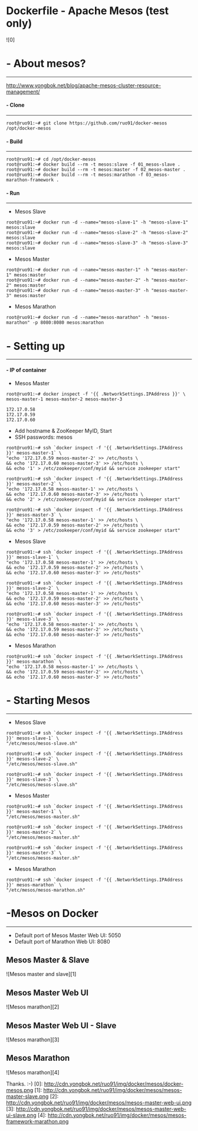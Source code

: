Dockerfile - Apache Mesos (test only)
=====================================
![0]

# - About mesos?
------------------
http://www.yongbok.net/blog/apache-mesos-cluster-resource-management/

#### - Clone
------------
```
root@ruo91:~# git clone https://github.com/ruo91/docker-mesos /opt/docker-mesos
```
#### - Build
------------
```
root@ruo91:~# cd /opt/docker-mesos
root@ruo91:~# docker build --rm -t mesos:slave -f 01_mesos-slave .
root@ruo91:~# docker build --rm -t mesos:master -f 02_mesos-master .
root@ruo91:~# docker build --rm -t mesos:marathon -f 03_mesos-marathon-framework .
```
#### - Run
------------
- Mesos Slave
```
root@ruo91:~# docker run -d --name="mesos-slave-1" -h "mesos-slave-1" mesos:slave
root@ruo91:~# docker run -d --name="mesos-slave-2" -h "mesos-slave-2" mesos:slave
root@ruo91:~# docker run -d --name="mesos-slave-3" -h "mesos-slave-3" mesos:slave
```

- Mesos Master
```
root@ruo91:~# docker run -d --name="mesos-master-1" -h "mesos-master-1" mesos:master
root@ruo91:~# docker run -d --name="mesos-master-2" -h "mesos-master-2" mesos:master
root@ruo91:~# docker run -d --name="mesos-master-3" -h "mesos-master-3" mesos:master
```

- Mesos Marathon
```
root@ruo91:~# docker run -d --name="mesos-marathon" -h "mesos-marathon" -p 8080:8080 mesos:marathon
```

# - Setting up
-------------
#### - IP of container
- Mesos Master
```
root@ruo91:~# docker inspect -f '{{ .NetworkSettings.IPAddress }}' \
mesos-master-1 mesos-master-2 mesos-master-3
```
```
172.17.0.58
172.17.0.59
172.17.0.60
```
 - Add hostname & ZooKeeper MyID, Start
 - SSH passwords: mesos
```
root@ruo91:~# ssh `docker inspect -f '{{ .NetworkSettings.IPAddress }}' mesos-master-1` \
"echo '172.17.0.59 mesos-master-2' >> /etc/hosts \
&& echo '172.17.0.60 mesos-master-3' >> /etc/hosts \
&& echo '1' > /etc/zookeeper/conf/myid && service zookeeper start"
```
```
root@ruo91:~# ssh `docker inspect -f '{{ .NetworkSettings.IPAddress }}' mesos-master-2` \
"echo '172.17.0.58 mesos-master-1' >> /etc/hosts \
&& echo '172.17.0.60 mesos-master-3' >> /etc/hosts \
&& echo '2' > /etc/zookeeper/conf/myid && service zookeeper start"
```
```
root@ruo91:~# ssh `docker inspect -f '{{ .NetworkSettings.IPAddress }}' mesos-master-3` \
"echo '172.17.0.58 mesos-master-1' >> /etc/hosts \
&& echo '172.17.0.59 mesos-master-2' >> /etc/hosts \
&& echo '3' > /etc/zookeeper/conf/myid && service zookeeper start"
```

- Mesos Slave
```
root@ruo91:~# ssh `docker inspect -f '{{ .NetworkSettings.IPAddress }}' mesos-slave-1` \
"echo '172.17.0.58 mesos-master-1' >> /etc/hosts \
&& echo '172.17.0.59 mesos-master-2' >> /etc/hosts \
&& echo '172.17.0.60 mesos-master-3' >> /etc/hosts"
```
```
root@ruo91:~# ssh `docker inspect -f '{{ .NetworkSettings.IPAddress }}' mesos-slave-2` \
"echo '172.17.0.58 mesos-master-1' >> /etc/hosts \
&& echo '172.17.0.59 mesos-master-2' >> /etc/hosts \
&& echo '172.17.0.60 mesos-master-3' >> /etc/hosts"
```
```
root@ruo91:~# ssh `docker inspect -f '{{ .NetworkSettings.IPAddress }}' mesos-slave-3` \
"echo '172.17.0.58 mesos-master-1' >> /etc/hosts \
&& echo '172.17.0.59 mesos-master-2' >> /etc/hosts \
&& echo '172.17.0.60 mesos-master-3' >> /etc/hosts"
```

- Mesos Marathon
```
root@ruo91:~# ssh `docker inspect -f '{{ .NetworkSettings.IPAddress }}' mesos-marathon` \
"echo '172.17.0.58 mesos-master-1' >> /etc/hosts \
&& echo '172.17.0.59 mesos-master-2' >> /etc/hosts \
&& echo '172.17.0.60 mesos-master-3' >> /etc/hosts"
```

# - Starting Mesos
------------------
- Mesos Slave
```
root@ruo91:~# ssh `docker inspect -f '{{ .NetworkSettings.IPAddress }}' mesos-slave-1` \
"/etc/mesos/mesos-slave.sh"
```
```
root@ruo91:~# ssh `docker inspect -f '{{ .NetworkSettings.IPAddress }}' mesos-slave-2` \
"/etc/mesos/mesos-slave.sh"
```
```
root@ruo91:~# ssh `docker inspect -f '{{ .NetworkSettings.IPAddress }}' mesos-slave-3` \
"/etc/mesos/mesos-slave.sh"
```

- Mesos Master
```
root@ruo91:~# ssh `docker inspect -f '{{ .NetworkSettings.IPAddress }}' mesos-master-1` \
"/etc/mesos/mesos-master.sh"
```
```
root@ruo91:~# ssh `docker inspect -f '{{ .NetworkSettings.IPAddress }}' mesos-master-2` \
"/etc/mesos/mesos-master.sh"
```
```
root@ruo91:~# ssh `docker inspect -f '{{ .NetworkSettings.IPAddress }}' mesos-master-3` \
"/etc/mesos/mesos-master.sh"
```

- Mesos Marathon
```
root@ruo91:~# ssh `docker inspect -f '{{ .NetworkSettings.IPAddress }}' mesos-marathon` \
"/etc/mesos/mesos-marathon.sh"
```

# -Mesos on Docker
--------------------
- Default port of Mesos Master Web UI: 5050 
- Default port of Marathon Web UI: 8080 

Mesos Master & Slave
----------------------
![Mesos master and slave][1]

Mesos Master Web UI
----------------------
![Mesos marathon][2]

Mesos Master Web UI - Slave
-----------------------------
![Mesos marathon][3]

Mesos Marathon
----------------
![Mesos marathon][4]

Thanks. :-)
[0]: http://cdn.yongbok.net/ruo91/img/docker/mesos/docker-mesos.png
[1]: http://cdn.yongbok.net/ruo91/img/docker/mesos/mesos-master-slave.png
[2]: http://cdn.yongbok.net/ruo91/img/docker/mesos/mesos-master-web-ui.png
[3]: http://cdn.yongbok.net/ruo91/img/docker/mesos/mesos-master-web-ui-slave.png
[4]: http://cdn.yongbok.net/ruo91/img/docker/mesos/mesos-framework-marathon.png
